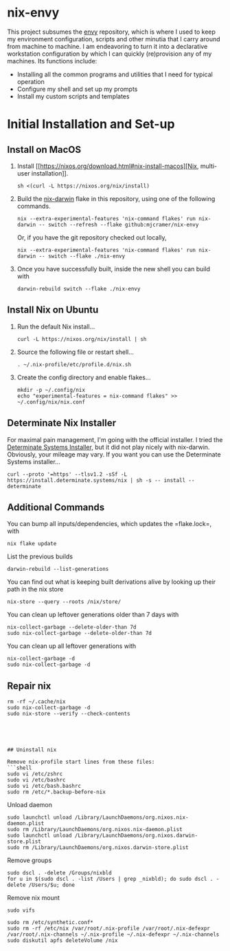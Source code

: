 # nix-envy

This project subsumes the [envy](https://github.com/mjcramer/envy) repository, which is where I used to keep my 
environment configuration, scripts and other minutia that I carry around from machine to machine. I am endeavoring to 
turn it into a declarative workstation configuration by which I can quickly (re)provision any of my machines. Its 
functions include:

 - Installing all the common programs and utilities that I need for typical operation
 - Configure my shell and set up my prompts 
 - Install my custom scripts and templates

# Initial Installation and Set-up

## Install on MacOS

1. Install [[https://nixos.org/download.html#nix-install-macos][Nix, multi-user installation]].
   ```shell
   sh <(curl -L https://nixos.org/nix/install)
   ```

2. Build the [nix-darwin](https://github.com/LnL7/nix-darwin) flake in this repository, using one of the following commands.
   ```shell
   nix --extra-experimental-features 'nix-command flakes' run nix-darwin -- switch --refresh --flake github:mjcramer/nix-envy
   ```
   Or, if you have the git repository checked out locally,
   ```shell
   nix --extra-experimental-features 'nix-command flakes' run nix-darwin -- switch --flake ./nix-envy
   ```

3. Once you have successfully built, inside the new shell you can build with
   ```shell
   darwin-rebuild switch --flake ./nix-envy
   ```

## Install Nix on Ubuntu

1. Run the default Nix install...
   ```shell
   curl -L https://nixos.org/nix/install | sh
   ```

2. Source the following file or restart shell...
   ```shell
   . ~/.nix-profile/etc/profile.d/nix.sh
   ```

3. Create the config directory and enable flakes...
   ```shell
   mkdir -p ~/.config/nix
   echo "experimental-features = nix-command flakes" >> ~/.config/nix/nix.conf
   ```

## Determinate Nix Installer

For maximal pain management, I'm going with the official installer. I tried the [Determinate Systems Installer,](https://determinate.systems/nix-installer/) 
but it did not play nicely with nix-darwin. Obviously, your mileage may vary. If you want you can use the Determinate Systems installer...
```shell
curl --proto '=https' --tlsv1.2 -sSf -L https://install.determinate.systems/nix | sh -s -- install --determinate
```

## Additional Commands

You can bump all inputs/dependencies, which updates the =flake.lock=, with
```shell
nix flake update
```

List the previous builds 
```shell
darwin-rebuild --list-generations
```

You can find out what is keeping built derivations alive by looking up their path in the nix store
```shell
nix-store --query --roots /nix/store/
```

You can clean up leftover generations older than 7 days with
```shell
nix-collect-garbage --delete-older-than 7d
sudo nix-collect-garbage --delete-older-than 7d
```

You can clean up all leftover generations with
```shell
nix-collect-garbage -d
sudo nix-collect-garbage -d
```

## Repair nix

```shell
rm -rf ~/.cache/nix
sudo nix-collect-garbage -d
sudo nix-store --verify --check-contents





## Uninstall nix

Remove nix-profile start lines from these files:
```shell
sudo vi /etc/zshrc
sudo vi /etc/bashrc
sudo vi /etc/bash.bashrc
sudo rm /etc/*.backup-before-nix
```

Unload daemon
```
sudo launchctl unload /Library/LaunchDaemons/org.nixos.nix-daemon.plist
sudo rm /Library/LaunchDaemons/org.nixos.nix-daemon.plist
sudo launchctl unload /Library/LaunchDaemons/org.nixos.darwin-store.plist
sudo rm /Library/LaunchDaemons/org.nixos.darwin-store.plist
```

Remove groups
```
sudo dscl . -delete /Groups/nixbld
for u in $(sudo dscl . -list /Users | grep _nixbld); do sudo dscl . -delete /Users/$u; done
```
Remove nix mount
```
sudo vifs

sudo rm /etc/synthetic.conf*
sudo rm -rf /etc/nix /var/root/.nix-profile /var/root/.nix-defexpr /var/root/.nix-channels ~/.nix-profile ~/.nix-defexpr ~/.nix-channels
sudo diskutil apfs deleteVolume /nix
```
